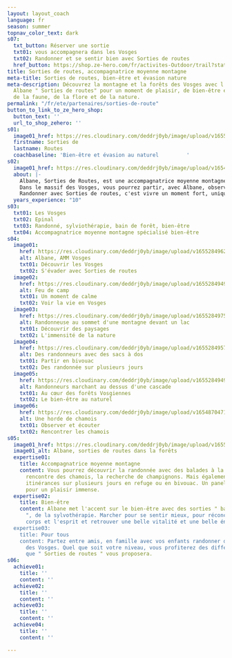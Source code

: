 ```yaml
---
layout: layout_coach
language: fr
season: summer
topnav_color_text: dark
s07:
  txt_button: Réserver une sortie
  txt01: vous accompagnera dans les Vosges
  txt02: Randonner et se sentir bien avec Sorties de routes
  href_button: https://shop.ze-hero.com/fr/activites-Outdoor/trail?station=Vosges&calessonstype=all&catypegenderlistsummer=all&calessonsactivitytype=Randonn%C3%A9e&start-date=#
title: Sorties de routes, accompagnatrice moyenne montagne
meta-title: Sorties de routes, bien-être et évasion nature
meta-description: Découvrez la montagne et la forêts des Vosges avec l'accompagnatrice
  Albane " Sorties de routes" pour un moment de plaisir, de bien-être et de découverte
  de la faune, de la flore et de la nature.
permalink: "/fr/ete/partenaires/sorties-de-route"
button_to_link_to_ze_hero_shop:
  button_text: ''
  url_to_shop_zehero: ''
s01:
  image01_href: https://res.cloudinary.com/deddrj0yb/image/upload/v1655284966/website/Partenaires/Sorties%20de%20route/286502662_8335452263146851_1308704725079728760_n.jpg
  firstname: Sorties de
  lastname: Routes
  coachbaseline: 'Bien-être et évasion au naturel         '
s02:
  image01_href: https://res.cloudinary.com/deddrj0yb/image/upload/v1654858057/website/Partenaires/Sorties%20de%20route/sorties-de-routes.png
  about: |-
    Albane, Sorties de Routes, est une accompagnatrice moyenne montagne situé dans les Vosges. Passionnée par la nature, la forêt, la montagne la faune et la flore, elle vous accompagne dans son univers. Aujourd'hui, son activité est ciblée d'avantage sur le bien-être par rapport à notre rapport au corps. Elle offre une conception nouvelle dans l'approche de la randonnée en montagne et en forêt. Elle privilégiera votre rythme, votre bien-être lors des randonnées, vous fera découvrir sa faune et sa flore, vous fera prendre le temps d'écouter le silence, de respirer au cœur des arbres. En plus des randonnées, elle propose des séances de développement personnel.  La nature et l'évasion pour réconcilier le corps et l'esprit.
    Dans le massif des Vosges, vous pourrez partir, avec Albane, observer les chamois, bivouaquer et manger au coin d'un feu de camp avec vos enfants. Partez randonner, découvrir également la sylvothérapie et bien d'autre sortie bien-être.
    Randonner avec Sorties de routes, c'est vivre un moment fort, unique, où l'instant présent sera riche en émotion.
  years_experience: "10"
s03:
  txt01: Les Vosges
  txt02: Epinal
  txt03: Randonné, sylviothérapie, bain de forêt, bien-être
  txt04: Accompagnatrice moyenne montagne spécialisé bien-être
s04:
  image01:
    href: https://res.cloudinary.com/deddrj0yb/image/upload/v1655284962/website/Partenaires/Sorties%20de%20route/279043468_8147647781927301_8040385853317953313_n.jpg
    alt: Albane, AMM Vosges
    txt01: Découvrir les Vosges
    txt02: S'évader avec Sorties de routes
  image02:
    href: https://res.cloudinary.com/deddrj0yb/image/upload/v1655284949/website/Partenaires/Sorties%20de%20route/109115235_4768328773192569_5395008088854614660_n.jpg
    alt: Feu de camp
    txt01: Un moment de calme
    txt02: Voir la vie en Vosges
  image03:
    href: https://res.cloudinary.com/deddrj0yb/image/upload/v1655284975/website/Partenaires/Sorties%20de%20route/283800853_8295101777181900_3764460942632496887_n.jpg
    alt: Randonneuse au sommet d'une montagne devant un lac
    txt01: Découvrir des paysages
    txt02: L'immensité de la nature
  image04:
    href: https://res.cloudinary.com/deddrj0yb/image/upload/v1655284957/website/Partenaires/Sorties%20de%20route/186522489_6251778374847594_2558066026453142546_n.jpg
    alt: Des randonneurs avec des sacs à dos
    txt01: Partir en bivouac
    txt02: Des randonnée sur plusieurs jours
  image05:
    href: https://res.cloudinary.com/deddrj0yb/image/upload/v1655284949/website/Partenaires/Sorties%20de%20route/101063924_4563986853626763_4727020776681635840_n.jpg
    alt: Randonneurs marchant au dessus d'une cascade
    txt01: Au cœur des forêts Vosgiennes
    txt02: Le bien-être au naturel
  image06:
    href: https://res.cloudinary.com/deddrj0yb/image/upload/v1654870471/website/Partenaires/Sorties%20de%20route/fabien-martin-fnpdR-warXQ-unsplash.jpg
    alt: Une horde de chamois
    txt01: Observer et écouter
    txt02: Rencontrer les chamois
s05:
  image01_href: https://res.cloudinary.com/deddrj0yb/image/upload/v1655286604/website/Partenaires/Sorties%20de%20route/albane-accompagnatrice-hautes-vosges.jpeg.webp
  image01_alt: Albane, sorties de routes dans la forêts
  expertise01:
    title: Accompagnatrice moyenne montagne
    content: Vous pourrez découvrir la randonnée avec des balades à la journée, la
      rencontre des chamois, la recherche de champignons. Mais également partir en
      itinérances sur plusieurs jours en refuge ou en bivouac. Un panel d'activité
      pour un plaisir immense.
  expertise02:
    title: Bien-être
    content: Albane met l'accent sur le bien-être avec des sorties " bain de forêt
      ", de la sylvothérapie. Marcher pour se sentir mieux, pour réconcilier votre
      corps et l'esprit et retrouver une belle vitalité et une belle énergie.
  expertise03:
    title: Pour tous
    content: Partez entre amis, en famille avec vos enfants randonner dans les montagnes
      des Vosges. Quel que soit votre niveau, vous profiterez des différentes sorties
      que " Sorties de routes " vous proposera.
s06:
  achieve01:
    title: ''
    content: ''
  achieve02:
    title: ''
    content: ''
  achieve03:
    title: ''
    content: ''
  achieve04:
    title: ''
    content: ''

---
```


